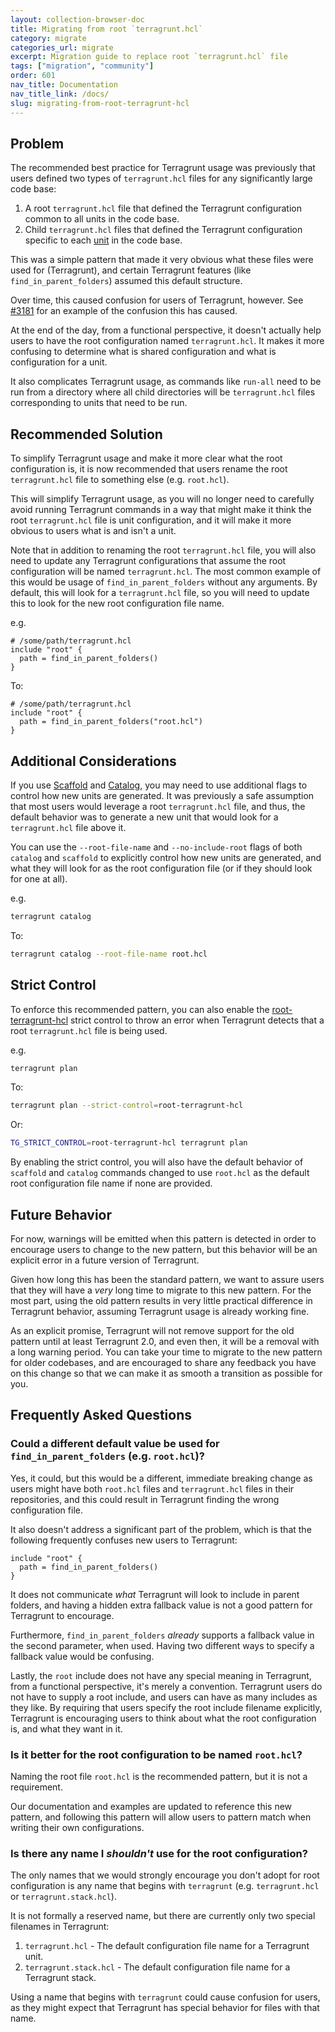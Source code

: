 ```yaml
---
layout: collection-browser-doc
title: Migrating from root `terragrunt.hcl`
category: migrate
categories_url: migrate
excerpt: Migration guide to replace root `terragrunt.hcl` file
tags: ["migration", "community"]
order: 601
nav_title: Documentation
nav_title_link: /docs/
slug: migrating-from-root-terragrunt-hcl
---
```


## Problem

The recommended best practice for Terragrunt usage was previously that users defined two types of `terragrunt.hcl` files for any significantly large code base:

1. A root `terragrunt.hcl` file that defined the Terragrunt configuration common to all units in the code base.
2. Child `terragrunt.hcl` files that defined the Terragrunt configuration specific to each [unit](/docs/getting-started/terminology/#unit) in the code base.

This was a simple pattern that made it very obvious what these files were used for (Terragrunt), and certain Terragrunt features (like `find_in_parent_folders`) assumed this default structure.

Over time, this caused confusion for users of Terragrunt, however. See [#3181](https://github.com/gruntwork-io/terragrunt/issues/3181) for an example of the confusion this has caused.

At the end of the day, from a functional perspective, it doesn't actually help users to have the root configuration named `terragrunt.hcl`. It makes it more confusing to determine what is shared configuration and what is configuration for a unit.

It also complicates Terragrunt usage, as commands like `run-all` need to be run from a directory where all child directories will be `terragrunt.hcl` files corresponding to units that need to be run.

## Recommended Solution

To simplify Terragrunt usage and make it more clear what the root configuration is, it is now recommended that users rename the root `terragrunt.hcl` file to something else (e.g. `root.hcl`).

This will simplify Terragrunt usage, as you will no longer need to carefully avoid running Terragrunt commands in a way that might make it think the root `terragrunt.hcl` file is unit configuration, and it will make it more obvious to users what is and isn't a unit.

Note that in addition to renaming the root `terragrunt.hcl` file, you will also need to update any Terragrunt configurations that assume the root configuration will be named `terragrunt.hcl`. The most common example of this would be usage of `find_in_parent_folders` without any arguments. By default, this will look for a `terragrunt.hcl` file, so you will need to update this to look for the new root configuration file name.

e.g.

```hcl
# /some/path/terragrunt.hcl
include "root" {
  path = find_in_parent_folders()
}
```

To:

```hcl
# /some/path/terragrunt.hcl
include "root" {
  path = find_in_parent_folders("root.hcl")
}
```

## Additional Considerations

If you use [Scaffold](/docs/features/scaffold) and [Catalog](/docs/features/catalog), you may need to use additional flags to control how new units are generated. It was previously a safe assumption that most users would leverage a root `terragrunt.hcl` file, and thus, the default behavior was to generate a new unit that would look for a `terragrunt.hcl` file above it.

You can use the `--root-file-name` and `--no-include-root` flags of both `catalog` and `scaffold` to explicitly control how new units are generated, and what they will look for as the root configuration file (or if they should look for one at all).

e.g.

```bash
terragrunt catalog
```

To:

```bash
terragrunt catalog --root-file-name root.hcl
```

## Strict Control

To enforce this recommended pattern, you can also enable the [root-terragrunt-hcl](/docs/reference/strict-mode/#root-terragrunt-hcl) strict control to throw an error when Terragrunt detects that a root `terragrunt.hcl` file is being used.

e.g.

```bash
terragrunt plan
```

To:

```bash
terragrunt plan --strict-control=root-terragrunt-hcl
```

Or:

```bash
TG_STRICT_CONTROL=root-terragrunt-hcl terragrunt plan
```

By enabling the strict control, you will also have the default behavior of `scaffold` and `catalog` commands changed to use `root.hcl` as the default root configuration file name if none are provided.

## Future Behavior

For now, warnings will be emitted when this pattern is detected in order to encourage users to change to the new pattern, but this behavior will be an explicit error in a future version of Terragrunt.

Given how long this has been the standard pattern, we want to assure users that they will have a _very_ long time to migrate to this new pattern. For the most part, using the old pattern results in very little practical difference in Terragrunt behavior, assuming Terragrunt usage is already working fine.

As an explicit promise, Terragrunt will not remove support for the old pattern until at least Terragrunt 2.0, and even then, it will be a removal with a long warning period. You can take your time to migrate to the new pattern for older codebases, and are encouraged to share any feedback you have on this change so that we can make it as smooth a transition as possible for you.

## Frequently Asked Questions

### Could a different default value be used for `find_in_parent_folders` (e.g. `root.hcl`)?

Yes, it could, but this would be a different, immediate breaking change as users might have both `root.hcl` files and `terragrunt.hcl` files in their repositories, and this could result in Terragrunt finding the wrong configuration file.

It also doesn't address a significant part of the problem, which is that the following frequently confuses new users to Terragrunt:

```hcl
include "root" {
  path = find_in_parent_folders()
}
```

It does not communicate _what_ Terragrunt will look to include in parent folders, and having a hidden extra fallback value is not a good pattern for Terragrunt to encourage.

Furthermore, `find_in_parent_folders` _already_ supports a fallback value in the second parameter, when used. Having two different ways to specify a fallback value would be confusing.

Lastly, the `root` include does not have any special meaning in Terragrunt, from a functional perspective, it's merely a convention. Terragrunt users do not have to supply a root include, and users can have as many includes as they like. By requiring that users specify the root include filename explicitly, Terragrunt is encouraging users to think about what the root configuration is, and what they want in it.

### Is it better for the root configuration to be named `root.hcl`?

Naming the root file `root.hcl` is the recommended pattern, but it is not a requirement.

Our documentation and examples are updated to reference this new pattern, and following this pattern will allow users to pattern match when writing their own configurations.

### Is there any name I _shouldn't_ use for the root configuration?

The only names that we would strongly encourage you don't adopt for root configuration is any name that begins with `terragrunt` (e.g. `terragrunt.hcl` or `terragrunt.stack.hcl`).

It is not formally a reserved name, but there are currently only two special filenames in Terragrunt:

1. `terragrunt.hcl` - The default configuration file name for a Terragrunt unit.
2. `terragrunt.stack.hcl` - The default configuration file name for a Terragrunt stack.

Using a name that begins with `terragrunt` could cause confusion for users, as they might expect that Terragrunt has special behavior for files with that name.
